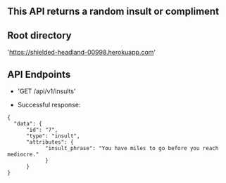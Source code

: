 ## This API returns a random insult or compliment

## Root directory
'https://shielded-headland-00998.herokuapp.com'

## API Endpoints
- 'GET  /api/v1/insults'

- Successful response:
```
{
  "data": {
      "id": "7",
      "type": "insult",
      "attributes": {
            "insult_phrase": "You have miles to go before you reach mediocre."
            }
      }
}
```
